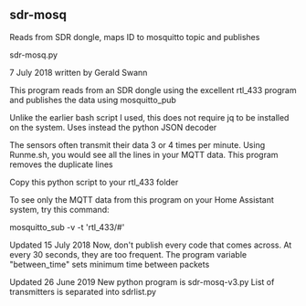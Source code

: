 ## sdr-mosq
Reads from SDR dongle, maps ID to mosquitto topic and publishes

  sdr-mosq.py

  7 July 2018
  written by Gerald Swann

  This program reads from an SDR dongle using the excellent rtl_433
  program and publishes the data using mosquitto_pub

  Unlike the earlier bash script I used, this does not require jq to
  be installed on the system. Uses instead the python JSON decoder

  The sensors often transmit their data 3 or 4 times per minute. Using Runme.sh,
  you would see all the lines in your MQTT data.  This program removes 
  the duplicate lines

  Copy this python script to your rtl_433 folder

  To see only the MQTT data from this program on your 
  Home Assistant system, try this command:  

  mosquitto_sub -v -t 'rtl_433/#'
  
  Updated 15 July 2018
  Now, don't publish every code that comes across. At every 30 seconds,
  they are too frequent.
  The program variable "between_time" sets minimum time between packets
  
  Updated 26 June 2019
  New python program is sdr-mosq-v3.py
  List of transmitters is separated into sdrlist.py
